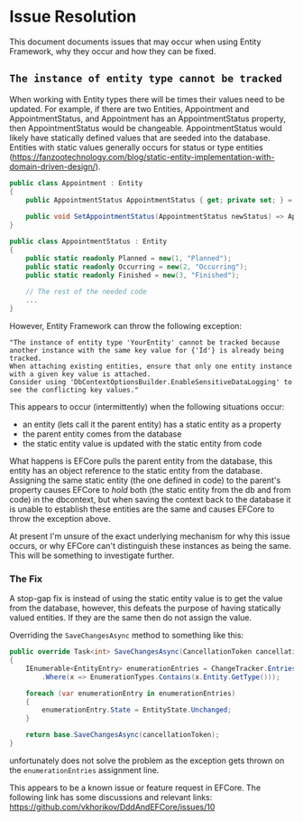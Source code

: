 # Issue Resolution
This document documents issues that may occur when using Entity Framework, why they occur and how they can be fixed.

## `The instance of entity type cannot be tracked`

When working with Entity types there will be times their values need to be updated.
For example, if there are two Entities, Appointment and AppointmentStatus, and Appointment has an AppointmentStatus property, then AppointmentStatus would be changeable.
AppointmentStatus would likely have statically defined values that are seeded into the database.
Entities with static values generally occurs for status or type entities (https://fanzootechnology.com/blog/static-entity-implementation-with-domain-driven-design/).

```C#
public class Appointment : Entity
{
    public AppointmentStatus AppointmentStatus { get; private set; } = null!;
    
    public void SetAppointmentStatus(AppointmentStatus newStatus) => AppointmentStatus = newStatus;
}

public class AppointmentStatus : Entity
{
    public static readonly Planned = new(1, "Planned");
    public static readonly Occurring = new(2, "Occurring");
    public static readonly Finished = new(3, "Finished");
    
    // The rest of the needed code
    ...
}
```

However, Entity Framework can throw the following exception:
```
"The instance of entity type 'YourEntity' cannot be tracked because another instance with the same key value for {'Id'} is already being tracked.
When attaching existing entities, ensure that only one entity instance with a given key value is attached.
Consider using 'DbContextOptionsBuilder.EnableSensitiveDataLogging' to see the conflicting key values."
```

This appears to occur (intermittently) when the following situations occur:
 - an entity (lets call it the parent entity) has a static entity as a property
 - the parent entity comes from the database
 - the static entity value is updated with the static entity from code

What happens is EFCore pulls the parent entity from the database, this entity has an object reference to the static entity from the database.
Assigning the same static entity (the one defined in code) to the parent's property causes EFCore to _hold_ both
(the static entity from the db and from code) in the dbcontext, but when saving the context back to the database it is
unable to establish these entities are the same and causes EFCore to throw the exception above.

At present I'm unsure of the exact underlying mechanism for why this issue occurs, or why EFCore can't distinguish these instances as being the same.
This will be something to investigate further.

### The Fix
A stop-gap fix is instead of using the static entity value is to get the value from the database, however, this defeats the purpose of having statically valued entities.
If they are the same then do not assign the value.

Overriding the `SaveChangesAsync` method to something like this:

```C#
public override Task<int> SaveChangesAsync(CancellationToken cancellationToken = default)
{
    IEnumerable<EntityEntry> enumerationEntries = ChangeTracker.Entries()
        .Where(x => EnumerationTypes.Contains(x.Entity.GetType()));

    foreach (var enumerationEntry in enumerationEntries)
    {
        enumerationEntry.State = EntityState.Unchanged;
    }

    return base.SaveChangesAsync(cancellationToken);
}
```
unfortunately does not solve the problem as the exception gets thrown on the `enumerationEntries` assignment line.

This appears to be a known issue or feature request in EFCore. The following link has some discussions and relevant links: https://github.com/vkhorikov/DddAndEFCore/issues/10
